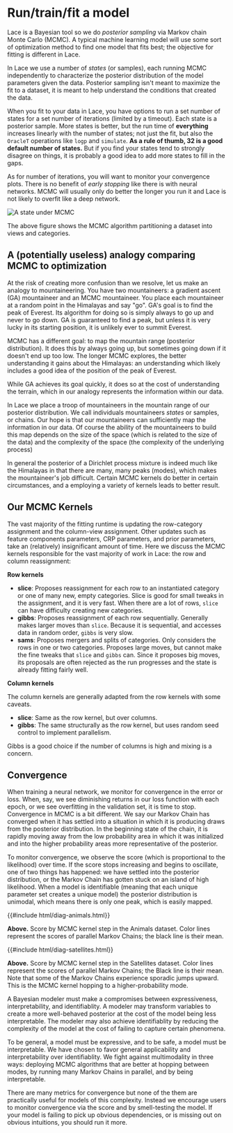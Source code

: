 <style>
    #cf167fb8-c533-41f7-a913-8f1cca02f36b, #c4ae83ac-9e67-434d-9d97-4970352f2fe1 {
        aspect-ratio: 4/3;
    }
</style>
# Run/train/fit a model

Lace is a Bayesian tool so we do *posterior sampling* via Markov chain Monte
Carlo (MCMC). A typical machine learning model will use some sort of
optimization method to find one model that fits best; the objective for fitting
is different in Lace. 

In Lace we use a number of *states* (or samples), each running MCMC
independently to characterize the posterior distribution of the model
parameters given the data. Posterior sampling isn't meant to maximize the fit
to a dataset, it is meant to help understand the conditions that created the
data.

When you fit to your data in Lace, you have options to run a set number of
states for a set number of iterations (limited by a timeout). Each state is a
posterior sample. More states is better, but the run time of **everything**
increases linearly with the number of states; not just the fit, but also the
`OracleT` operations like `logp` and `simulate`. **As a rule of thumb, 32 is a
good default number of states.** But if you find your states tend to strongly
disagree on things, it is probably a good idea to add more states to fill in
the gaps.

As for number of iterations, you will want to monitor your convergence plots.
There is no benefit of *early stopping* like there is with neural networks.
MCMC will usually only do better the longer you run it and Lace is not likely
to overfit like a deep network.

![A state under MCMC](img/state-fitting.gif)

The above figure shows the MCMC algorithm partitioning a dataset into views and
categories.

## A (potentially useless) analogy comparing MCMC to optimization

At the risk of creating more confusion than we resolve, let us make an analogy
to mountaineering. You have two mountaineers: a gradient ascent (GA)
mountaineer and an MCMC mountaineer. You place each mountaineer at a random
point in the Himalayas and say "go". GA's goal is to find the peak of Everest.
Its algorithm for doing so is simply always to go up and never to go down. GA
is guaranteed to find a peak, but unless it is very lucky in its starting
position, it is unlikely ever to summit Everest.

MCMC has a different goal: to map the mountain range (posterior distribution).
It does this by always going up, but sometimes going down if it doesn't end up
too low. The longer MCMC explores, the better understanding it gains about the
Himalayas: an understanding which likely includes a good idea of the position
of the peak of Everest.

While GA achieves its goal quickly, it does so at the cost of understanding the
terrain, which in our analogy represents the information within our data.

In Lace we place a troop of mountaineers in the mountain range of our posterior
distribution. We call individuals mountaineers *states* or samples, or chains.
Our hope is that our mountaineers can sufficiently map the information in our
data. Of course the ability of the mountaineers to build this map depends on
the size of the space (which is related to the size of the data) and the
complexity of the space (the complexity of the underlying process)

In general the posterior of a Dirichlet process mixture is indeed much like the
Himalayas in that there are many, many peaks (modes), which makes the
mountaineer's job difficult. Certain MCMC kernels do better in certain
circumstances, and a employing a variety of kernels leads to better result.

## Our MCMC Kernels

The vast majority of the fitting runtime is updating the row-category
assignment and the column-view assignment. Other updates such as feature
components parameters, CRP parameters, and prior parameters, take an
(relatively) insignificant amount of time. Here we discuss the MCMC kernels
responsible for the vast majority of work in Lace: the row and column
reassignment:

**Row kernels**
- **slice**: Proposes reassignment for each row to an instantiated category or
    one of many new, empty categories. Slice is good for small tweaks in the
    assignment, and it is very fast. When there are a lot of rows, `slice` can
    have difficulty creating new categories.
- **gibbs**: Proposes reassignment of each row sequentially. Generally makes
    larger moves than `slice`. Because it is sequential, and accesses data in
    random order, `gibbs` is very slow.
- **sams**: Proposes mergers and splits of categories. Only considers the rows in
    one or two categories. Proposes large moves, but cannot make the fine
    tweaks that `slice` and `gibbs` can. Since it proposes big moves, its
    proposals are often rejected as the run progresses and the state is
    already fitting fairly well.

**Column kernels**

The column kernels are generally adapted from the row kernels with some caveats.

- **slice**: Same as the row kernel, but over columns.
- **gibbs**: The same structurally as the row kernel, but uses random seed
    control to implement parallelism.

Gibbs is a good choice if the number of columns is high and mixing is a concern.

## Convergence

When training a neural network, we monitor for convergence in the error or
loss. When, say, we see diminishing returns in our loss function with each
epoch, or we see overfitting in the validation set, it is time to stop.
Convergence in MCMC is a bit different. We say our Markov Chain has converged
when it has settled into a situation in which it is producing draws from the
posterior distribution. In the beginning state of the chain, it is rapidly
moving away from the low probability area in which it was initialized and into
the higher probability areas more representative of the posterior.

To monitor convergence, we observe the score (which is proportional to the
likelihood) over time. If the score stops increasing and begins to oscillate,
one of two things has happened: we have settled into the posterior
distribution, or the Markov Chain has gotten stuck on an island of high
likelihood. When a model is identifiable (meaning that each unique parameter
set creates a unique model) the posterior distribution is unimodal, which means
there is only one peak, which is easily mapped.

<!-- ![Convergence monitoring in the Animals dataset](img/animals-convergence.png) -->
{{#include html/diag-animals.html}}

**Above.** Score by MCMC kernel step in the Animals dataset. Color lines
represent the scores of parallel Markov Chains; the black line is their mean.

<!-- ![Convergence monitoring in the Satellites dataset](img/sats-convergence.png) -->
{{#include html/diag-satellites.html}}

**Above.** Score by MCMC kernel step in the Satellites dataset. Color lines
represent the scores of parallel Markov Chains; the Black line is their mean.
Note that some of the Markov Chains experience sporadic jumps upward. This is
the MCMC kernel hopping to a higher-probability mode.

A Bayesian modeler must make a compromises between expressiveness,
interpretability, and identifiablity. A modeler may transform variables to
create a more well-behaved posterior at the cost of the model being less
interpretable. The modeler may also achieve identifiablity by reducing the
complexity of the model at the cost of failing to capture certain phenomena. 

To be general, a model must be expressive, and to be safe, a model must be
interpretable. We have chosen to favor general applicability and
interpretability over identifiablity. We fight against multimodality in three
ways: deploying MCMC algorithms that are better at hopping between modes, by
running many Markov Chains in parallel, and by being interpretable.

There are many metrics for convergence but none of the them are practically
useful for models of this complexity. Instead we encourage users to monitor
convergence via the score and by smell-testing the model. If your model is
failing to pick up obvious dependencies, or is missing out on obvious
intuitions, you should run it more.
